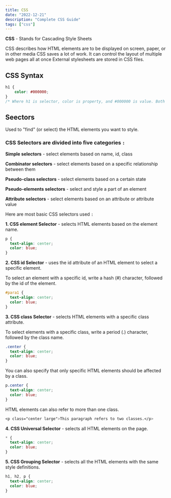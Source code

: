 ```yaml
---
title: CSS
date: "2022-12-21"
description: "Complete CSS Guide"
tags: ["css"]
---
```


**CSS** - Stands for Cascading Style Sheets

CSS describes how HTML elements are to be displayed on screen, paper, or in other media
CSS saves a lot of work. It can control the layout of multiple web pages all at once
External stylesheets are stored in CSS files.

## CSS Syntax

```css
h1 {
    color: #000000;
}
/* Where h1 is selector, color is property, and #000000 is value. Both with property and value are declaration. */
```

## Seectors

Used to "find" (or select) the HTML elements you want to style.

### CSS Selectors are divided into five categories `:`

**Simple selectors** - select elements based on name, id, class

**Combinator selectors** - select elements based on a specific relationship between them

**Pseudo-class selectors** - select elements based on a certain state

**Pseudo-elements selectors** - select and style a part of an element

**Attribute selectors** - select elements based on an attribute or attribute value

Here are most basic CSS selectors used `:`

**1. CSS element Selector** - selects HTML elements based on the element name.

```css
p {
  text-align: center;
  color: blue;
}
```

**2. CSS id Selector** - uses the id attribute of an HTML element to select a specific element.

To select an element with a specific id, write a hash (#) character, followed by the id of the element.

```css
#para1 {
  text-align: center;
  color: blue;
}
```

**3. CSS class Selector** - selects HTML elements with a specific class attribute.

To select elements with a specific class, write a period (.) character, followed by the class name.

```css
.center {
  text-align: center;
  color: blue;
}
```

You can also specify that only specific HTML elements should be affected by a class.

```css
p.center {
  text-align: center;
  color: blue;
}
```

HTML elements can also refer to more than one class.

```css
<p class="center large">This paragraph refers to two classes.</p>
```

**4. CSS Universal Selector** - selects all HTML elements on the page.

```css
* {
  text-align: center;
  color: blue;
}
```

**5. CSS Grouping Selector** - selects all the HTML elements with the same style definitions.

```css
h1, h2, p {
  text-align: center;
  color: blue;
}
```
